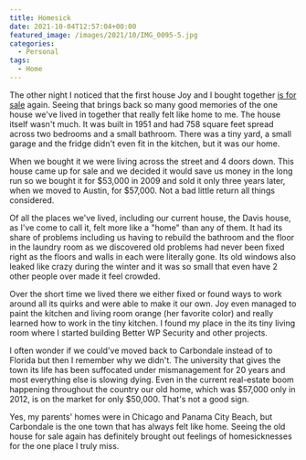 ```yaml
---
title: Homesick
date: 2021-10-04T12:57:04+00:00
featured_image: /images/2021/10/IMG_0095-5.jpg
categories:
  - Personal
tags:
  - Home
---
```


The other night I noticed that the first house Joy and I bought together [is for sale][1] again. Seeing that brings back so many good memories of the one house we've lived in together that really felt like home to me.
The house itself wasn't much. It was built in 1951 and had 758 square feet spread across two bedrooms and a small bathroom. There was a tiny yard, a small garage and the fridge didn't even fit in the kitchen, but it was our home.

When we bought it we were living across the street and 4 doors down. This house came up for sale and we decided it would save us money in the long run so we bought it for $53,000 in 2009 and sold it only three years later, when we moved to Austin, for $57,000. Not a bad little return all things considered.

Of all the places we've lived, including our current house, the Davis house, as I've come to call it, felt more like a "home" than any of them. It had its share of problems including us having to rebuild the bathroom and the floor in the laundry room as we discovered old problems had never been fixed right as the floors and walls in each were literally gone. Its old windows also leaked like crazy during the winter and it was so small that even have 2 other people over made it feel crowded.

Over the short time we lived there we either fixed or found ways to work around all its quirks and were able to make it our own. Joy even managed to paint the kitchen and living room orange (her favorite color) and really learned how to work in the tiny kitchen. I found my place in the its tiny living room where I started building Better WP Security and other projects.

I often wonder if we could've moved back to Carbondale instead of to Florida but then I remember why we didn't. The university that gives the town its life has been suffocated under mismanagement for 20 years and most everything else is slowing dying. Even in the current real-estate boom happening throughout the country our old home, which was $57,000 only in 2012, is on the market for only $50,000. That's not a good sign.

Yes, my parents' homes were in Chicago and Panama City Beach, but Carbondale is the one town that has always felt like home. Seeing the old house for sale again has definitely brought out feelings of homesicknesses for the one place I truly miss.

 [1]: https://www.zillow.com/homes/518-N-Davis-St-Carbondale,-IL-62901_rb/105612575_zpid/